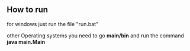 ## How to run

for windows just run the file "run.bat"


other Operating systems you need to go <b>main/bin</b> and run the command <b>java main.Main</b>
